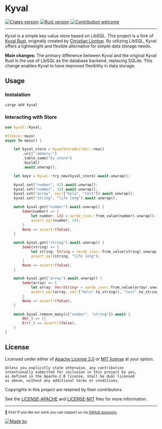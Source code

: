 # Kyval

[![Crates version](https://img.shields.io/crates/v/kyval)](https://crates.io/crates/kyval)
[![Rust version](https://img.shields.io/badge/rust-v1.79-blue.svg?logo=rust&label=MSRV)](https://www.rust-lang.org)
[![Contribution welcome](https://img.shields.io/badge/Contributions-welcome-gray.svg)](https://github.com/riipandi/kyval/pulse)

---

Kyval is a simple key-value store based on LibSQL. This project is a fork of [Kyval Rust][keyv-rust],
originally created by [Christian Llontop][chrisllontop]. By utilizing LibSQL, Kyval offers a lightweight
and flexible alternative for simple data storage needs.

**Main changes:** The primary difference between Kyval and the original Kyval Rust is the use of
LibSQL as the database backend, replacing SQLite. This change enables Kyval to have improved
flexibility in data storage.

## Usage

### Instalation

```sh
cargo add kyval
```

### Interacting with Store

```rust
use kyval::Kyval;

#[tokio::main]
async fn main() {

    let kyval_store = KyvalStoreBuilder::new()
        .uri(":memory:")
        .table_name("kv_store")
        .build()
        .await.unwrap();

    let keyv = Kyval::try_new(kyval_store).await.unwrap();

    kyval.set("number", 42).await.unwrap();
    kyval.set("number", 10).await.unwrap();
    kyval.set("array", vec!["hola", "test"]).await.unwrap();
    kyval.set("string", "life long").await.unwrap();

    match kyval.get("number").await.unwrap() {
        Some(number) => {
            let number: i32 = serde_json::from_value(number).unwrap();
            assert_eq!(number, 10);
        }
        None => assert!(false),
    }

    match kyval.get("string").await.unwrap() {
        Some(string) => {
            let string: String = serde_json::from_value(string).unwrap();
            assert_eq!(string, "life long");
        }
        None => assert!(false),
    }

    match kyval.get("array").await.unwrap() {
        Some(array) => {
            let array: Vec<String> = serde_json::from_value(array).unwrap();
            assert_eq!(array, vec!["hola".to_string(), "test".to_string()])
        }
        None => assert!(false),
    }

    match kyval.remove_many(&["number", "string"]).await {
        Ok(_) => {}
        Err(_) => assert!(false),
    }
}
```

## License

Licensed under either of [Apache License 2.0][license-apache] or [MIT license][license-mit] at your option.

```plaintext
Unless you explicitly state otherwise, any contribution
intentionally submitted for inclusion in this project by you,
as defined in the Apache-2.0 license, shall be dual licensed
as above, without any additional terms or conditions.
```

Copyrights in this project are retained by their contributors.

See the [LICENSE-APACHE](./LICENSE-APACHE) and [LICENSE-MIT](./LICENSE-MIT) files
for more information.

[license-mit]: https://choosealicense.com/licenses/mit/
[license-apache]: https://choosealicense.com/licenses/apache-2.0/
[riipandi-twitter]: https://twitter.com/intent/follow?screen_name=riipandi
[riipandi-sponsors]: https://github.com/sponsors/riipandi
[keyv-rust]: https://github.com/chrisllontop/keyv-rust
[chrisllontop]: https://github.com/chrisllontop

---

<sub>🤫 Psst! If you like our work you can support us via [GitHub sponsors][riipandi-sponsors].</sub>

[![Made by](https://badgen.net/badge/icon/Made%20by%20Aris%20Ripandi?icon=bitcoin-lightning&label&color=black&labelColor=black)][riipandi-twitter]
